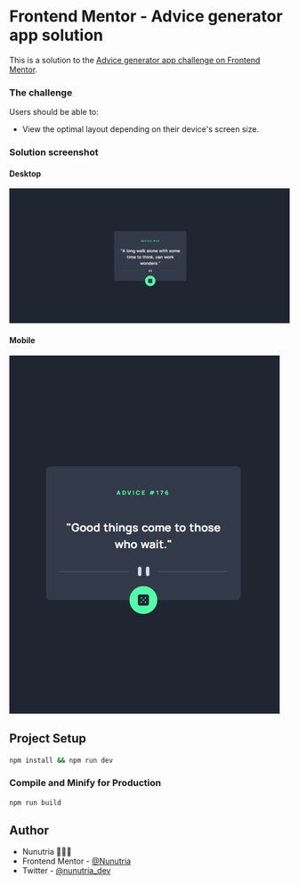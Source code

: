 # Frontend Mentor - Advice generator app solution

This is a solution to the [Advice generator app challenge on Frontend Mentor](https://www.frontendmentor.io/challenges/advice-generator-app-QdUG-13db).

### The challenge

Users should be able to:

- View the optimal layout depending on their device's screen size.

### Solution screenshot

#### Desktop

![Desktop](./solution-capture/solution_desktop.png)

#### Mobile

![Mobile](./solution-capture/solution_mobile.png)


## Project Setup

```sh
npm install && npm run dev
```

### Compile and Minify for Production

```sh
npm run build
```

## Author

- Nunutria 🦦🦦🦦
- Frontend Mentor - [@Nunutria](https://www.frontendmentor.io/profile/nunutria)
- Twitter - [@nunutria_dev](https://twitter.com/nunutria_dev)

